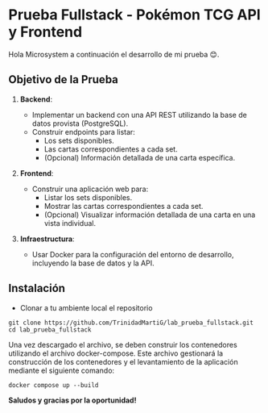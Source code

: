 # Prueba Fullstack - Pokémon TCG API y Frontend

Hola Microsystem a continuación el desarrollo de mi prueba 😊.

## Objetivo de la Prueba

1. **Backend**:
   - Implementar un backend con una API REST utilizando la base de datos provista (PostgreSQL).
   - Construir endpoints para listar:
     - Los sets disponibles.
     - Las cartas correspondientes a cada set.
     - (Opcional) Información detallada de una carta específica.

2. **Frontend**:
   - Construir una aplicación web para:
     - Listar los sets disponibles.
     - Mostrar las cartas correspondientes a cada set.
     - (Opcional) Visualizar información detallada de una carta en una vista individual.

3. **Infraestructura**:
   - Usar Docker para la configuración del entorno de desarrollo, incluyendo la base de datos y la API.

## Instalación 
- Clonar a tu ambiente local el repositorio
  
```
git clone https://github.com/TrinidadMartiG/lab_prueba_fullstack.git
cd lab_prueba_fullstack
```

Una vez descargado el archivo, se deben construir los contenedores utilizando el archivo docker-compose. Este archivo gestionará la construcción de los contenedores y el levantamiento de la aplicación mediante el siguiente comando:

```
docker compose up --build
```

**Saludos y gracias por la oportunidad!**

